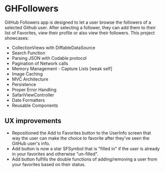 # GHFollowers

GitHub Followers app is designed to let a user browse the followers of a selected Github user.  After selecting a follower, they can add them to their list of Favorites, view their profile or also view their followers. This project showcases:

- CollectionViews with DiffableDataSource
- Search Function
- Parsing JSON with Codable protocol
- Pagination of Network calls
- Memory Management - Capture Lists [weak self]
- Image Caching
- MVC Architecture
- Persistence
- Proper Error Handling
- SafariViewController
- Date Formatters
- Reusable Components

## UX improvements

- Repositioned the Add to Favorites button to the UserInfo screen that way the user can make the choice to favorite after they've seen the GitHub user's info. 
- Add button is now a star SFSymbol that is "filled in" if the user is already in your favorites and otherwise "un-filled".
- Add button fulfills the double functions of adding/removing a user from your favorites based on their status.
